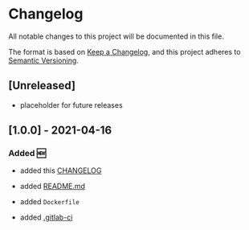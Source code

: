 # Changelog

All notable changes to this project will be documented in this file.

The format is based on [Keep a Changelog](https://keepachangelog.com/en/1.0.0/),
and this project adheres to [Semantic Versioning](https://semver.org/spec/v2.0.0.html).

## [Unreleased]

+ placeholder for future releases

## [1.0.0] - 2021-04-16

### Added 🆕

+ added this [CHANGELOG](./CHANGELOG.md)

+ added [README.md](./README.md)

+ added `Dockerfile`

+ added [.gitlab-ci](./.gitlab-ci.yml)
